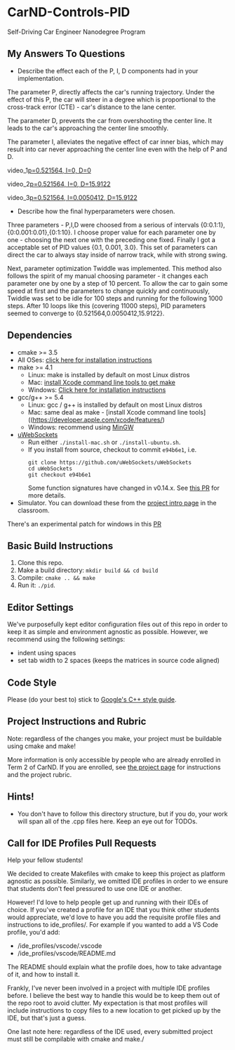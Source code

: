 # CarND-Controls-PID
Self-Driving Car Engineer Nanodegree Program

## My Answers To Questions

* Describe the effect each of the P, I, D components had in your implementation.

The parameter P, directly affects the car's running trajectory. Under the effect of this P, the car will steer in a degree which is
proportional to the cross-track error (CTE) - car's distance to the lane center. 

The parameter D, prevents the car from overshooting the center line. It leads to the car's approaching the center line smoothly.

The parameter I, alleviates the negative effect of car inner bias, which may result into car never approaching the center line even with the help of P and D.

video_1[p=0.521564, I=0, D=0](https://github.com/yanlinqian/CarND-PID-Control-Project/blob/master/p.mp4)

video_2[p=0.521564, I=0, D=15.9122](https://github.com/yanlinqian/CarND-PID-Control-Project/blob/master/pd.mp4)

video_3[p=0.521564, I=0.0050412, D=15.9122](https://github.com/yanlinqian/CarND-PID-Control-Project/blob/master/pid.mp4)


* Describe how the final hyperparameters were chosen.

Three parameters - P,I,D were choosed from a serious of intervals {0:0.1:1},{0:0.001:0.01},{0:1:10}. I choose proper value for each parameter one by one - choosing the next one with the preceding one fixed. Finally I got a acceptable set of PID values {0.1, 0.001, 3.0}. This set of parameters can direct the car to always stay inside of narrow track, while with strong swing. 

Next, parameter optimization Twiddle was implemented. This method also follows the spirit of my manual choosing parameter - it changes each parameter one by one by a step of 10 percent. To allow the car to gain some speed at first and the parameters to change quickly and continuously, Twiddle was set to be idle for 100 steps and running for the following 1000 steps. After 10 loops like this (covering 11000 steps), PID parameters seemed to converge to {0.521564,0.0050412,15.9122}. 

## Dependencies

* cmake >= 3.5
 * All OSes: [click here for installation instructions](https://cmake.org/install/)
* make >= 4.1
  * Linux: make is installed by default on most Linux distros
  * Mac: [install Xcode command line tools to get make](https://developer.apple.com/xcode/features/)
  * Windows: [Click here for installation instructions](http://gnuwin32.sourceforge.net/packages/make.htm)
* gcc/g++ >= 5.4
  * Linux: gcc / g++ is installed by default on most Linux distros
  * Mac: same deal as make - [install Xcode command line tools]((https://developer.apple.com/xcode/features/)
  * Windows: recommend using [MinGW](http://www.mingw.org/)
* [uWebSockets](https://github.com/uWebSockets/uWebSockets)
  * Run either `./install-mac.sh` or `./install-ubuntu.sh`.
  * If you install from source, checkout to commit `e94b6e1`, i.e.
    ```
    git clone https://github.com/uWebSockets/uWebSockets 
    cd uWebSockets
    git checkout e94b6e1
    ```
    Some function signatures have changed in v0.14.x. See [this PR](https://github.com/udacity/CarND-MPC-Project/pull/3) for more details.
* Simulator. You can download these from the [project intro page](https://github.com/udacity/self-driving-car-sim/releases) in the classroom.

There's an experimental patch for windows in this [PR](https://github.com/udacity/CarND-PID-Control-Project/pull/3)

## Basic Build Instructions

1. Clone this repo.
2. Make a build directory: `mkdir build && cd build`
3. Compile: `cmake .. && make`
4. Run it: `./pid`. 

## Editor Settings

We've purposefully kept editor configuration files out of this repo in order to
keep it as simple and environment agnostic as possible. However, we recommend
using the following settings:

* indent using spaces
* set tab width to 2 spaces (keeps the matrices in source code aligned)

## Code Style

Please (do your best to) stick to [Google's C++ style guide](https://google.github.io/styleguide/cppguide.html).

## Project Instructions and Rubric

Note: regardless of the changes you make, your project must be buildable using
cmake and make!

More information is only accessible by people who are already enrolled in Term 2
of CarND. If you are enrolled, see [the project page](https://classroom.udacity.com/nanodegrees/nd013/parts/40f38239-66b6-46ec-ae68-03afd8a601c8/modules/f1820894-8322-4bb3-81aa-b26b3c6dcbaf/lessons/e8235395-22dd-4b87-88e0-d108c5e5bbf4/concepts/6a4d8d42-6a04-4aa6-b284-1697c0fd6562)
for instructions and the project rubric.

## Hints!

* You don't have to follow this directory structure, but if you do, your work
  will span all of the .cpp files here. Keep an eye out for TODOs.

## Call for IDE Profiles Pull Requests

Help your fellow students!

We decided to create Makefiles with cmake to keep this project as platform
agnostic as possible. Similarly, we omitted IDE profiles in order to we ensure
that students don't feel pressured to use one IDE or another.

However! I'd love to help people get up and running with their IDEs of choice.
If you've created a profile for an IDE that you think other students would
appreciate, we'd love to have you add the requisite profile files and
instructions to ide_profiles/. For example if you wanted to add a VS Code
profile, you'd add:

* /ide_profiles/vscode/.vscode
* /ide_profiles/vscode/README.md

The README should explain what the profile does, how to take advantage of it,
and how to install it.

Frankly, I've never been involved in a project with multiple IDE profiles
before. I believe the best way to handle this would be to keep them out of the
repo root to avoid clutter. My expectation is that most profiles will include
instructions to copy files to a new location to get picked up by the IDE, but
that's just a guess.

One last note here: regardless of the IDE used, every submitted project must
still be compilable with cmake and make./
